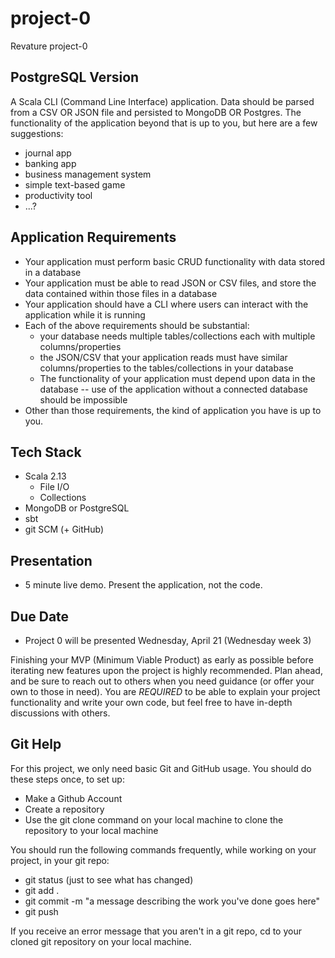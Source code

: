 # project-0

Revature project-0

## PostgreSQL Version

A Scala CLI (Command Line Interface) application.  Data should be parsed from a CSV OR JSON file and persisted to MongoDB OR Postgres.  The functionality of the application beyond that is up to you, but here are a few suggestions:
- journal app
- banking app
- business management system
- simple text-based game
- productivity tool
- ...?

## Application Requirements
- Your application must perform basic CRUD functionality with data stored in a database
- Your application must be able to read JSON or CSV files, and store the data contained within those files in a database
- Your application should have a CLI where users can interact with the application while it is running
- Each of the above requirements should be substantial:
  - your database needs multiple tables/collections each with multiple columns/properties
  - the JSON/CSV that your application reads must have similar columns/properties to the tables/collections in your database
  - The functionality of your application must depend upon data in the database -- use of the application without a connected database should be impossible
- Other than those requirements, the kind of application you have is up to you.

## Tech Stack
- Scala 2.13
  - File I/O
  - Collections
- MongoDB or PostgreSQL
- sbt
- git SCM (+ GitHub)

## Presentation
- 5 minute live demo.  Present the application, not the code.

## Due Date
- Project 0 will be presented Wednesday, April 21 (Wednesday week 3)

Finishing your MVP (Minimum Viable Product) as early as possible before iterating new features upon the project is highly recommended.  Plan ahead, and be sure to reach out to others when you need guidance (or offer your own to those in need).  You are *REQUIRED* to be able to explain your project functionality and write your own code, but feel free to have in-depth discussions with others.

## Git Help

For this project, we only need basic Git and GitHub usage.  You should do these steps once, to set up:
- Make a Github Account
- Create a repository
- Use the git clone command on your local machine to clone the repository to your local machine

You should run the following commands frequently, while working on your project, in your git repo:
- git status (just to see what has changed)
- git add .
- git commit -m "a message describing the work you've done goes here"
- git push

If you receive an error message that you aren't in a git repo, cd to your cloned git repository on your local machine.
